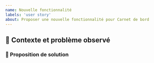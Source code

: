```yaml
---
name: Nouvelle fonctionnalité
labels: 'user story'
about: Proposer une nouvelle fonctionnalité pour Carnet de bord
---
```


## :thinking: Contexte et problème observé
<!--
> Décrire le problème observé, le contexte et en quoi une solution serait utile.
> ex: En tant que chargé d'orientation, j'ai besoin de connaître le capacité d'accueil d'un pro pour choisir le professionnel vers qui orienté un bénéficiaire.
-->

### :horse: Proposition de solution
<!--
ex: Dans la liste déroulante des référents, afficher le nombre de bénéficiaire suivi par le pro
-->

<!--
### :unicorn:  Solutions écartées
ex: Dans la liste déroulante des référents, afficher le nombre de place disponible est couteux car il nécessite que toute les structures  / pro indique leur capacité d'accueil.
-->

